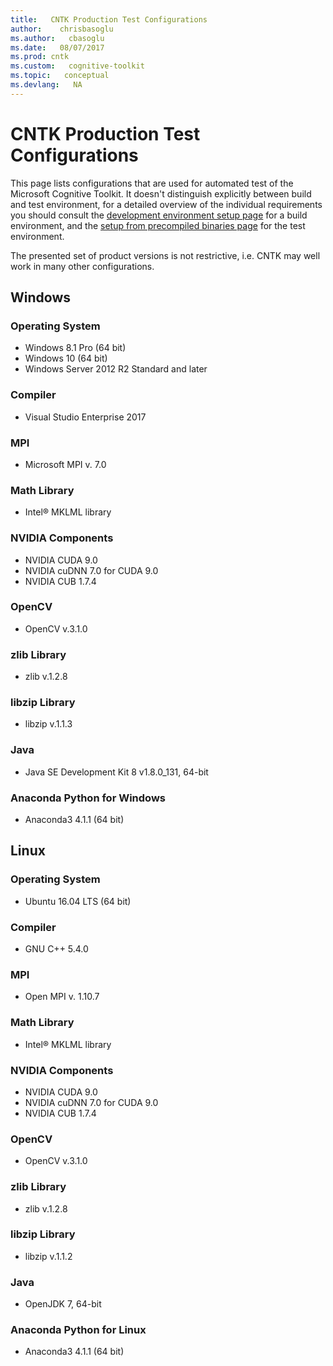 ```yaml
---
title:   CNTK Production Test Configurations
author:    chrisbasoglu
ms.author:   cbasoglu
ms.date:   08/07/2017
ms.prod: cntk
ms.custom:   cognitive-toolkit
ms.topic:   conceptual
ms.devlang:   NA
---
```

# CNTK Production Test Configurations

This page lists configurations that are used for automated test of the Microsoft Cognitive Toolkit. It doesn't distinguish explicitly between build and test environment, for a detailed overview of the individual requirements you should consult the [development environment setup page](./Setup-development-environment.md) for a build environment, and the [setup from precompiled binaries page](./Setup-CNTK-on-your-machine.md) for the test environment.

The presented set of product versions is not restrictive, i.e. CNTK may well work in many other configurations.

## Windows

### Operating System

* Windows 8.1 Pro (64 bit)
* Windows 10 (64 bit)
* Windows Server 2012 R2 Standard and later

### Compiler

* Visual Studio Enterprise 2017

### MPI

* Microsoft MPI v. 7.0

### Math Library

* Intel® MKLML library

### NVIDIA Components

* NVIDIA CUDA 9.0
* NVIDIA cuDNN 7.0 for CUDA 9.0
* NVIDIA CUB 1.7.4

### OpenCV

* OpenCV v.3.1.0

### zlib Library

* zlib v.1.2.8

### libzip Library

* libzip v.1.1.3

### Java

* Java SE Development Kit 8 v1.8.0\_131, 64-bit

### Anaconda Python for Windows

* Anaconda3 4.1.1 (64 bit)

## Linux

### Operating System

* Ubuntu 16.04 LTS (64 bit)

### Compiler

* GNU C++ 5.4.0

### MPI

* Open MPI v. 1.10.7

### Math Library

* Intel® MKLML library

### NVIDIA Components

* NVIDIA CUDA 9.0
* NVIDIA cuDNN 7.0 for CUDA 9.0
* NVIDIA CUB 1.7.4

### OpenCV

* OpenCV v.3.1.0

### zlib Library

* zlib v.1.2.8

### libzip Library

* libzip v.1.1.2

### Java

* OpenJDK 7, 64-bit

### Anaconda Python for Linux

* Anaconda3 4.1.1 (64 bit)
